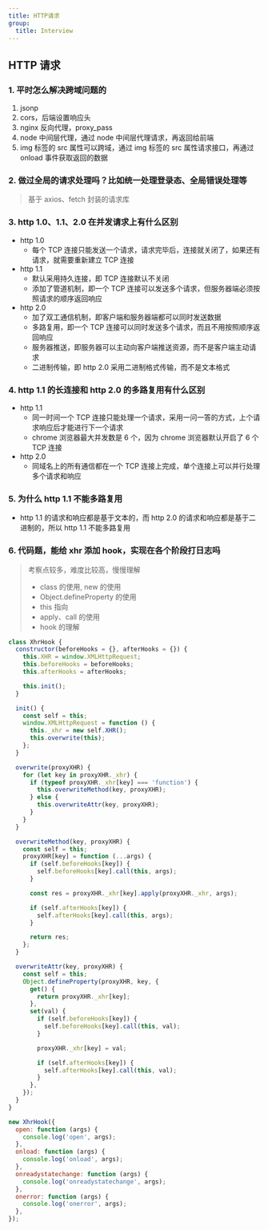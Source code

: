```yaml
---
title: HTTP请求
group:
  title: Interview
---
```


## HTTP 请求

### 1. 平时怎么解决跨域问题的

1. jsonp
2. cors，后端设置响应头
3. nginx 反向代理，proxy_pass
4. node 中间层代理，通过 node 中间层代理请求，再返回给前端
5. img 标签的 src 属性可以跨域，通过 img 标签的 src 属性请求接口，再通过 onload 事件获取返回的数据

### 2. 做过全局的请求处理吗？比如统一处理登录态、全局错误处理等

> 基于 axios、fetch 封装的请求库

### 3. http 1.0、1.1、2.0 在并发请求上有什么区别

- http 1.0
  - 每个 TCP 连接只能发送一个请求，请求完毕后，连接就关闭了，如果还有请求，就需要重新建立 TCP 连接
- http 1.1
  - 默认采用持久连接，即 TCP 连接默认不关闭
  - 添加了管道机制，即一个 TCP 连接可以发送多个请求，但服务器端必须按照请求的顺序返回响应
- http 2.0
  - 加了双工通信机制，即客户端和服务器端都可以同时发送数据
  - 多路复用，即一个 TCP 连接可以同时发送多个请求，而且不用按照顺序返回响应
  - 服务器推送，即服务器可以主动向客户端推送资源，而不是客户端主动请求
  - 二进制传输，即 http 2.0 采用二进制格式传输，而不是文本格式

### 4. http 1.1 的长连接和 http 2.0 的多路复用有什么区别

- http 1.1
  - 同一时间一个 TCP 连接只能处理一个请求，采用一问一答的方式，上个请求响应后才能进行下一个请求
  - chrome 浏览器最大并发数是 6 个，因为 chrome 浏览器默认开启了 6 个 TCP 连接
- http 2.0
  - 同域名上的所有通信都在一个 TCP 连接上完成，单个连接上可以并行处理多个请求和响应

### 5. 为什么 http 1.1 不能多路复用

- http 1.1 的请求和响应都是基于文本的，而 http 2.0 的请求和响应都是基于二进制的，所以 http 1.1 不能多路复用

### 6. 代码题，能给 xhr 添加 hook，实现在各个阶段打日志吗

> 考察点较多，难度比较高，慢慢理解
>
> - class 的使用, new 的使用
> - Object.defineProperty 的使用
> - this 指向
> - apply、call 的使用
> - hook 的理解

```js
class XhrHook {
  constructor(beforeHooks = {}, afterHooks = {}) {
    this.XHR = window.XMLHttpRequest;
    this.beforeHooks = beforeHooks;
    this.afterHooks = afterHooks;

    this.init();
  }

  init() {
    const self = this;
    window.XMLHttpRequest = function () {
      this._xhr = new self.XHR();
      this.overwrite(this);
    };
  }

  overwrite(proxyXHR) {
    for (let key in proxyXHR._xhr) {
      if (typeof proxyXHR._xhr[key] === 'function') {
        this.overwriteMethod(key, proxyXHR);
      } else {
        this.overwriteAttr(key, proxyXHR);
      }
    }
  }

  overwriteMethod(key, proxyXHR) {
    const self = this;
    proxyXHR[key] = function (...args) {
      if (self.beforeHooks[key]) {
        self.beforeHooks[key].call(this, args);
      }

      const res = proxyXHR._xhr[key].apply(proxyXHR._xhr, args);

      if (self.afterHooks[key]) {
        self.afterHooks[key].call(this, args);
      }

      return res;
    };
  }

  overwriteAttr(key, proxyXHR) {
    const self = this;
    Object.defineProperty(proxyXHR, key, {
      get() {
        return proxyXHR._xhr[key];
      },
      set(val) {
        if (self.beforeHooks[key]) {
          self.beforeHooks[key].call(this, val);
        }

        proxyXHR._xhr[key] = val;

        if (self.afterHooks[key]) {
          self.afterHooks[key].call(this, val);
        }
      },
    });
  }
}

new XhrHook({
  open: function (args) {
    console.log('open', args);
  },
  onload: function (args) {
    console.log('onload', args);
  },
  onreadystatechange: function (args) {
    console.log('onreadystatechange', args);
  },
  onerror: function (args) {
    console.log('onerror', args);
  },
});
```
